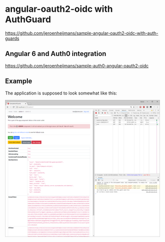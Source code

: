# angular-oauth2-oidc with AuthGuard

https://github.com/jeroenheijmans/sample-angular-oauth2-oidc-with-auth-guards


## Angular 6 and Auth0 integration

https://github.com/jeroenheijmans/sample-auth0-angular-oauth2-oidc


## Example

The application is supposed to look somewhat like this:

![Application Screenshot](screenshot-001.png)
